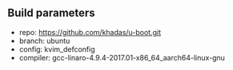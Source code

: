 ## Build parameters
- repo:		https://github.com/khadas/u-boot.git
- branch:	ubuntu
- config:	kvim_defconfig
- compiler:	gcc-linaro-4.9.4-2017.01-x86_64_aarch64-linux-gnu
